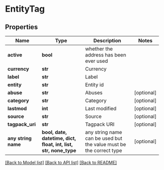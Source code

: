 # EntityTag


## Properties
Name | Type | Description | Notes
------------ | ------------- | ------------- | -------------
**active** | **bool** | whether the address has been ever used | 
**currency** | **str** | Currency | 
**label** | **str** | Label | 
**entity** | **str** | Entity id | 
**abuse** | **str** | Abuses | [optional] 
**category** | **str** | Category | [optional] 
**lastmod** | **int** | Last modified | [optional] 
**source** | **str** | Source | [optional] 
**tagpack_uri** | **str** | Tagpack URI | [optional] 
**any string name** | **bool, date, datetime, dict, float, int, list, str, none_type** | any string name can be used but the value must be the correct type | [optional]

[[Back to Model list]](../README.md#documentation-for-models) [[Back to API list]](../README.md#documentation-for-api-endpoints) [[Back to README]](../README.md)


